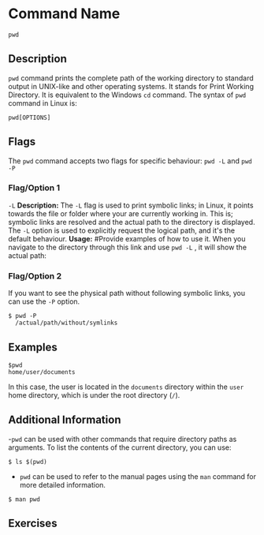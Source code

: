# Command Name
`pwd`
## Description
`pwd` command prints the complete path of the working directory to standard output in UNIX-like and other operating systems. It stands for Print Working Directory. It is equivalent to the Windows `cd` command.
The syntax of `pwd` command in Linux is:
```shell
pwd[OPTIONS]
```
## Flags
The `pwd` command accepts two flags for specific behaviour:
`pwd -L` and `pwd -P`
### Flag/Option 1
`-L`
**Description:** 
The `-L` flag is used to print symbolic links; in Linux, it points towards the file or folder where your are currently working in. This is; symbolic links are resolved and the actual path to the directory is displayed. The `-L` option is used to explicitly request the logical path, and it's the default behaviour.
**Usage:** #Provide examples of how to use it.
When you navigate to the directory through this link and use `pwd -L` , it will show the actual path:

### Flag/Option 2
If you want to see the physical path without following symbolic links, you can use the `-P` option.
 ```shell
 $ pwd -P
   /actual/path/without/symlinks
 ```
## Examples
```shell
$pwd
home/user/documents

```
In this case, the user is located in the `documents` directory within the `user` home directory, which is under the root directory (`/`).
<!-- Background for examples is must -->

## Additional Information
-`pwd` can be used with other commands that require directory paths as arguments. To list the contents of the current directory, you can use:
```shell
$ ls $(pwd)
```
- `pwd` can be used to refer to the manual pages using the `man` command for more detailed information.
```shell
$ man pwd
```
## Exercises
